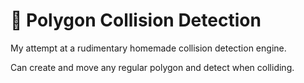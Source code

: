# 📐 Polygon Collision Detection

My attempt at a rudimentary homemade collision detection engine.

Can create and move any regular polygon and detect when colliding.
